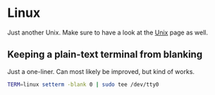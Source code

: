 # Linux

Just another Unix. 
Make sure to have a look at the [Unix](unix.md) page as well.

## Keeping a plain-text terminal from blanking

Just a one-liner. 
Can most likely be improved, but kind of works.

```sh
TERM=linux setterm -blank 0 | sudo tee /dev/tty0
```
